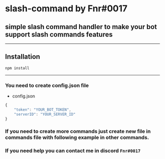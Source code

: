 # slash-command by Fnr#0017

## simple slash command handler to make your bot support slash commands features

---

## Installation

```sh
npm install
```

---
### You need to create config.json file

- config.json
```js
{
    "token": "YOUR_BOT_TOKEN",
    "serverID": "YOUR_SERVER_ID"
}
```
### If you need to create more commands just create new file in commands file with following example in other commands.

### If you need help you can contact me in discord `Fnr#0017`
